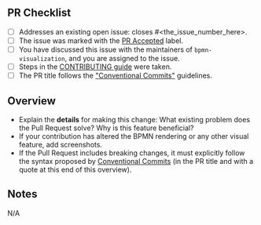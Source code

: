 <!--
👋 Hi, thanks for sending a Pull Request to bpmn-visualization! 💖
Please fill out all fields below and make sure each item is true and [x] checked.
Otherwise we may not be able to review your PR.

Note: core contributors are not required to use this template.
-->

## PR Checklist

- [ ] Addresses an existing open issue: closes #<the_issue_number_here>.
- [ ] The issue was marked with the [PR Accepted](https://github.com/process-analytics/bpmn-visualization-js/issues?q=is%3Aissue+is%3Aopen+label%3A%22PR+accepted%22) label.
- [ ] You have discussed this issue with the maintainers of `bpmn-visualization`, and you are assigned to the issue. 
- [ ] Steps in the [CONTRIBUTING guide](https://github.com/process-analytics/bpmn-visualization-js/blob/master/CONTRIBUTING.md) were taken.
- [ ] The PR title follows the ["Conventional Commits"](https://www.conventionalcommits.org/en/v1.0.0/) guidelines.
<!--
It must look like `<type>[optional scope]: <lower case description>`

*type* can be (see existing Pull Request for more elements):
- chore
- docs
- feat
- fix
- refactor
  ...

If defined, the _optional scope_ must be put in parentheses.

Note: The title is used as proposal for the maintainer merging the Pull Request.
-->


## Overview

<!-- Description of what and why is changed, and how the code change does that. -->
- Explain the **details** for making this change: What existing problem does the Pull Request solve? Why is this feature beneficial?
- If your contribution has altered the BPMN rendering or any other visual feature, add screenshots.
- If the Pull Request includes breaking changes, it must explicitly follow the syntax proposed by [Conventional Commits](https://www.conventionalcommits.org/en/v1.0.0/#specification) (in the PR title and with a quote at this end of this overview).


## Notes

<!-- Use this paragraph to provide the reviewer with any additional information. -->

N/A

